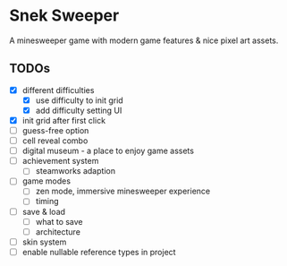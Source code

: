 ﻿# Snek Sweeper

A minesweeper game with modern game features & nice pixel art assets.

## TODOs

- [x] different difficulties
  - [x] use difficulty to init grid
  - [x] add difficulty setting UI
- [x] init grid after first click
- [ ] guess-free option
- [ ] cell reveal combo
- [ ] digital museum - a place to enjoy game assets
- [ ] achievement system
  - [ ] steamworks adaption
- [ ] game modes
  - [ ] zen mode, immersive minesweeper experience
  - [ ] timing
- [ ] save & load
  - [ ] what to save
  - [ ] architecture
- [ ] skin system
- [ ] enable nullable reference types in project
